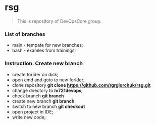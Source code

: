 # rsg

> This is repository of DevOpsCore group.

### List of branches

- main - tempate for new branches;
- bash - examles from trainings;

### Instruction. Create new branch

- create forlder on disk;
- open cmd and goto to new forlder;
- clone repository **git clone https://github.com/rgrgiorchuk/rsg.git**
- change directory to **lv721devops**;
- check branch **git branch**
- create new branch **git branch <NAME>**
- switch to new branch **git checkout <NAME>**
- open project in IDE;
- write new code;